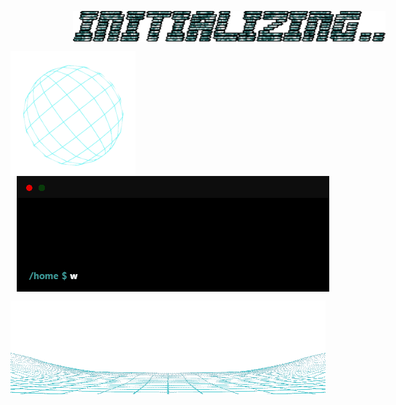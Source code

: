 <p>
  <img align="center" hspace="100" width="500" height="50" src="https://raw.githubusercontent.com/gabokatta/gabokatta/main/init.gif"/></a>
  <p>
    <img align="left" width="200" src="https://raw.githubusercontent.com/gabokatta/gabokatta/main/globe.gif"/></a>
    <img align="center" hspace="10" width="500" src="https://raw.githubusercontent.com/gabokatta/gabokatta/main/terminal.gif"/></a>
  </p> 
    <img align="left" width="700" height="150" src="https://raw.githubusercontent.com/gabokatta/gabokatta/main/frame.gif"/></a>
  </p>
</p>

